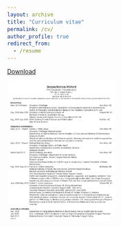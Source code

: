 ```yaml
---
layout: archive
title: "Curriculum vitae"
permalink: /cv/
author_profile: true
redirect_from:
  - /resume
---
```


[Download](https://github.com/bnwolford/bnwolford.github.io/raw/master/files/BW_CV_Aug_2019.pdf)  

<a href="https://github.com/bnwolford/bnwolford.github.io/raw/master/files/BW_CV_Aug_2019.pdf" download="BW_CV_Aug_2019.pdf"><img src="../images/BW_CV_Aug_2019_pg1.jpg" height="50%" width="50%"></a>


